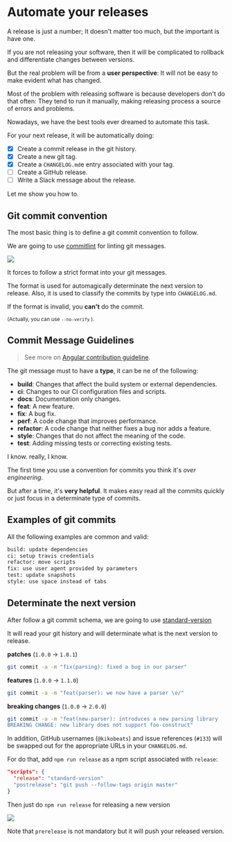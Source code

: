# Automate your releases

A release is just a number; It doesn't matter too much, but the important is have one.

If you are not releasing your software, then it will be complicated to rollback and differentiate changes between versions. 

But the real problem will be from a **user perspective**: It will not be easy to make evident what has changed.

Most of the problem with releasing software is because developers don't do that often: They tend to run it manually, making releasing process a source of errors and problems.

Nowadays, we have the best tools ever dreamed to automate this task.

For your next release, it will be automatically doing:

- [x] Create a commit release in the git history.
- [x] Create a new git tag.
- [x] Create a `CHANGELOG.md`e entry associated with your tag.
- [ ] Create a GitHub release.
- [ ] Write a Slack message about the release.

Let me show you how to.

## Git commit convention

The most basic thing is to define a git commit convention to follow.

We are going to use [commitlint](https://github.com/marionebl/commitlint) for linting git messages.

![](https://i.imgur.com/nZOE5Vu.png)

It forces to follow a strict format into your git messages.

The format is used for automagically determinate the next version to release. Also, it is used to classify the commits by type into `CHANGELOG.md`.

If the format is invalid, you **can't** do the commit. 

<small>(Actually, you can use `--no-verify` ).</small>

## Commit Message Guidelines

> See more on [Angular contribution guideline](https://github.com/angular/angular/blob/22b96b9/CONTRIBUTING.md#type).

The git message must to have a **type**, it can be ne of the following:

* **build**: Changes that affect the build system or external dependencies.
* **ci**: Changes to our CI configuration files and scripts.
* **docs**: Documentation only changes.
* **feat**: A new feature.
* **fix**: A bug fix.
* **perf**: A code change that improves performance.
* **refactor**: A code change that neither fixes a bug nor adds a feature.
* **style**: Changes that do not affect the meaning of the code.
* **test**: Adding missing tests or correcting existing tests.

I know. really, I know.

The first time you use a convention for commits you think it's *over engineering*. 

But after a time, it's **very helpful**. It makes easy read all the commits quickly or just focus in a determinate type of commits.

## Examples of git commits

All the following examples are common and valid:

```bash
build: update dependencies
ci: setup travis credentials
refactor: move scripts
fix: use user agent provided by parameters
test: update snapshots
style: use space instead of tabs
```

## Determinate the next version

After follow a git commit schema, we are going to use [standard-version](https://github.com/conventional-changelog/standard-version) 

It will read your git history and will determinate what is the next version to release.

**patches** (`1.0.0` → `1.0.1`)

```sh
git commit -a -m "fix(parsing): fixed a bug in our parser"
```

**features** (`1.0.0` → `1.1.0`)

```sh
git commit -a -m "feat(parser): we now have a parser \o/"
```

**breaking changes** (`1.0.0` → `2.0.0`)

```sh
git commit -a -m "feat(new-parser): introduces a new parsing library
BREAKING CHANGE: new library does not support foo-construct"
```

In addition, GitHub usernames (`@kikobeats`) and issue references (`#133`) will be swapped out for the
appropriate URLs in your `CHANGELOG.md`.

For do that, add `npm run release` as a npm script associated with `release`:

```json
"scripts": {
  "release": "standard-version"
  "postrelease": "git push --follow-tags origin master"
}
```

Then just do `npm run release` for releasing a new version

![](https://i.imgur.com/AmOfMV9.png)

Note that `prerelease` is not mandatory but it will push your released version.